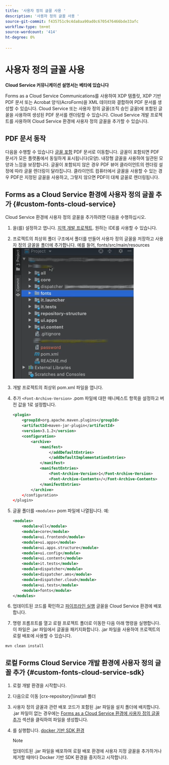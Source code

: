 ```yaml
---
title: '사용자 정의 글꼴 사용 '
description: '사용자 정의 글꼴 사용 '
source-git-commit: f435751c9c4da8aa90ad0c6705476466bde33afc
workflow-type: tm+mt
source-wordcount: '414'
ht-degree: 0%

---
```



# 사용자 정의 글꼴 사용

**Cloud Service 커뮤니케이션 설명서는 베타에 있습니다**

Forms as a Cloud Service Communications를 사용하여 XDP 템플릿, XDP 기반 PDF 문서 또는 Acrobat 양식(AcroForm)을 XML 데이터와 결합하여 PDF 문서를 생성할 수 있습니다. Cloud Service 또는 사용자 정의 글꼴(조직 승인 글꼴)에 포함된 글꼴을 사용하여 생성된 PDF 문서를 렌더링할 수 있습니다. Cloud Service 개발 프로젝트를 사용하여 Cloud Service 환경에 사용자 정의 글꼴을 추가할 수 있습니다.

## PDF 문서 동작

다음을 수행할 수 있습니다 [글꼴 포함](https://adobedocs.github.io/experience-manager-forms-cloud-service-developer-reference/api/sync/#tag/PDFOutputOptions) PDF 문서로 이동합니다. 글꼴이 포함되면 PDF 문서가 모든 플랫폼에서 동일하게 표시됩니다(모양). 내장형 글꼴을 사용하여 일관된 모양과 느낌을 보장합니다. 글꼴이 포함되지 않은 경우 PDF 뷰어 클라이언트의 렌더링 설정에 따라 글꼴 렌더링이 달라집니다. 클라이언트 컴퓨터에서 글꼴을 사용할 수 있는 경우 PDF은 지정된 글꼴을 사용하고, 그렇지 않으면 PDF이 대체 글꼴로 렌더링됩니다.

## Forms as a Cloud Service 환경에 사용자 정의 글꼴 추가 {#custom-fonts-cloud-service}

Cloud Service 환경에 사용자 정의 글꼴을 추가하려면 다음을 수행하십시오.

1. 을(를) 설정하고 엽니다. [지역 개발 프로젝트](setup-local-development-environment.md). 원하는 IDE를 사용할 수 있습니다.
1. 프로젝트의 최상위 폴더 구조에서 폴더를 만들어 사용자 정의 글꼴을 저장하고 사용자 정의 글꼴을 폴더에 추가합니다. 예를 들어, fonts/src/main/resources
   ![글꼴 폴더](assets/fonts.png)

1. 개발 프로젝트의 최상위 pom.xml 파일을 엽니다.
1. 추가 `<Font-Archive-Version>` .pom 파일에 대한 매니페스트 항목을 설정하고 버전 값을 1로 설정합니다.

   ```xml
   <plugin>
       <groupId>org.apache.maven.plugins</groupId>
       <artifactId>maven-jar-plugin</artifactId>
       <version>3.1.2</version>
       <configuration>
           <archive>
               <manifest>
                   </addDefaultEntries>
                   </addDefaultImplementationEntries>
               </manifest>
               <manifestEntries>
                   <Font-Archive-Version>1</Font-Archive-Version>
                   <Font-Archive-Contents>/</Font-Archive-Contents>
               </manifestEntries> 
           </archive>
       </configuration>
   </plugin>
   ```

1. 글꼴 폴더를 `<modules>` pom 파일에 나열됩니다. 예:

   ```xml
   <modules>
       <module>all</module>
       <module>core</module>
       <module>ui.frontend</module>
       <module>ui.apps</module>
       <module>ui.apps.structure</module>
       <module>ui.config</module>
       <module>ui.content</module>
       <module>it.tests</module>
       <module>dispatcher</module>
       <module>dispatcher.ams</module>
       <module>dispatcher.cloud</module>
       <module>ui.tests</module>
       <module>fonts</module>
   </modules>
   ```

1. 업데이트된 코드를 확인하고 [파이프라인 실행](/help/implementing/cloud-manager/deploy-code.md) 글꼴을 Cloud Service 환경에 배포합니다.

1. 명령 프롬프트를 열고 로컬 프로젝트 폴더로 이동한 다음 아래 명령을 실행합니다. 이 파일은 .jar 파일에서 글꼴을 패키지화합니다. .jar 파일을 사용하여 프로젝트의 로컬 배포에 사용할 수 있습니다.

```shell
mvn clean install
```

## 로컬 Forms Cloud Service 개발 환경에 사용자 정의 글꼴 추가 {#custom-fonts-cloud-service-sdk}

1. 로컬 개발 환경을 시작합니다.
1. 다음으로 이동 [crx-repository]\install 폴더
1. 사용자 정의 글꼴과 관련 배포 코드가 포함된 .jar 파일을 설치 폴더에 배치합니다. .jar 파일이 없는 경우에는 [Forms as a Cloud Service 환경에 사용자 정의 글꼴 추가](#custom-fonts-cloud-service) 섹션을 클릭하여 파일을 생성합니다.
1. 를 실행합니다. [docker 기반 SDK 환경](setup-local-development-environment.md#docker-microservices)


   >[!NOTE]
   >
   >업데이트된 .jar 파일을 배포하여 로컬 배포 환경에 사용자 지정 글꼴을 추가하거나 제거할 때마다 Docker 기반 SDK 환경을 중지하고 시작합니다.